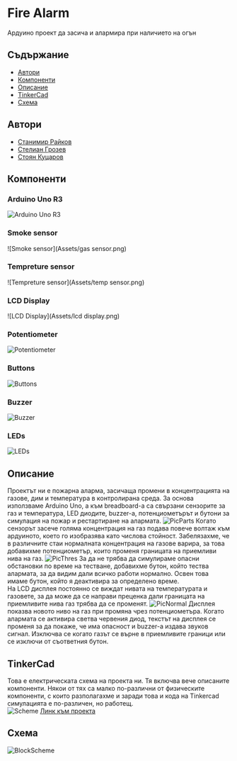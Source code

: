 # Fire Alarm

Ардуино проект да засича и алармира при наличието на огън


## Съдържание
- [Автори](#Автори)
- [Компоненти](#Компоненти)
- [Описание](#Описание)
- [TinkerCad](#TinkerCad)
- [Схема](#Схема)

## Автори

- [Станимир Райков](https://github.com/StanimirRaykov)
- [Стелиан Грозев](https://github.com/NqkoiNqkojsi)
- [Стоян Куцаров](https://github.com/StoyanKucarov)


## Компоненти
### Arduino Uno R3
![Arduino Uno R3](Assets/arduino.png)
### Smoke sensor
![Smoke sensor](Assets/gas sensor.png)
### Tempreture sensor
![Tempreture sensor](Assets/temp sensor.png)
### LCD Display
![LCD Display](Assets/lcd display.png)
### Potentiometer
![Potentiometer](Assets/potentiometer.png)
### Buttons
![Buttons](Assets/button.png)
### Buzzer
![Buzzer](Assets/buzzer.png)
### LEDs
![LEDs](Assets/diodes.png)

## Описание
Проектът ни е пожарна аларма, засичаща промени в концентрацията на газове, дим и температура в контролирана среда. За основа използваме Arduino Uno, а към breadboard-a са свързани сензорите за газ и температура, LED диодите, buzzer-a, потенциометърът и бутони за симулация на пожар и рестартиране на алармата. 
![PicParts](Assets/Components.png)
Когато сензорът засече голяма концентрация на газ подава повече волтаж към ардуиното, което го изобразява като числова стойност. Забелязахме, че в различните стаи нормалната концентрация на газове варира, за това добавихме потенциометър, които променя границата на приемливи нива на газ. 
![PicThres](Pics/PicParts.jpg)
За да не трябва да симулираме опасни обстановки по време на тестване, добавихме бутон, който тества алармата, за да видим дали всичко работи нормално. Освен това имаме бутон, който я деактивира за определено време.</br>
На LCD дисплея постоянно се виждат нивата на температурата и газовете, за да може да се направи преценка дали границата на приемливите нива газ трябва да се променят. 
![PicNormal](Assets/PicNorm.jpg)
Дисплея показва новото ниво на газ при промяна чрез потенциометъра. Когато алармата се активира светва червения диод, текстът на дисплея се променя за да покаже, че има опасност и buzzer-a издава звуков сигнал. Изключва се когато газът се върне в приемливите граници или се изключи от съответния бутон.
## TinkerCad
Това е електрическата схема на проекта ни. Тя включва вече описаните компоненти. Някои от тях са малко по-различни от физическите компоненти, с които разполагахме и заради това и кода на Tinkercad симулацията е по-различен, но работещ. </br>
![Scheme](Assets/Thinker.PNG)
[Линк към проекта](https://www.tinkercad.com/things/73Vmj3uctmr-fire-alarm/editel?sharecode=-ZLLZeEerQ_WBVAjuvz5LY760c4C4uISC7WW1tUkoZA)
## Cхема
![BlockScheme](Assets/FlowChart.png)
